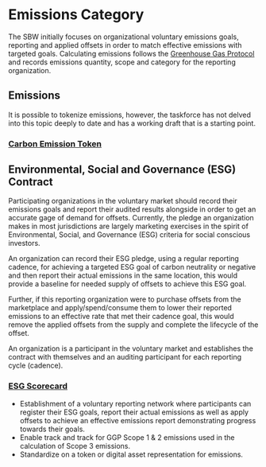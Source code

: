 # Emissions Category

The SBW initially focuses on organizational voluntary emissions goals, reporting and applied offsets in order to match effective emissions with targeted goals. Calculating emissions follows the [Greenhouse Gas Protocol](https://ghgprotocol.org) and records emissions quantity, scope and category for the reporting organization.

## Emissions

It is possible to tokenize emissions, however, the taskforce has not delved into this topic deeply to date and has a working draft that is a starting point.

### [Carbon Emission Token](cet.md)

## Environmental, Social and Governance (ESG) Contract

Participating organizations in the voluntary market should record their emissions goals and report their audited results alongside in order to get an accurate gage of demand for offsets. Currently, the pledge an organization makes in most jurisdictions are largely marketing exercises in the spirit of Environmental, Social, and Governance (ESG) criteria for social conscious investors.

An organization can record their ESG pledge, using a regular reporting cadence, for achieving a targeted ESG goal of carbon neutrality or negative and then report their actual emissions in the same location, this would provide a baseline for needed supply of offsets to achieve this ESG goal.

Further, if this reporting organization were to purchase offsets from the marketplace and apply/spend/consume them to lower their reported emissions to an effective rate that met their cadence goal, this would remove the applied offsets from the supply and complete the lifecycle of the offset.

An organization is a participant in the voluntary market and establishes the contract with themselves and an auditing participant for each reporting cycle (cadence).

### [ESG Scorecard](ESG-Scorecard.md)

- Establishment of a voluntary reporting network where participants can register their ESG goals, report their actual emissions as well as apply offsets to achieve an effective emissions report demonstrating progress towards their goals.
- Enable track and track for GGP Scope 1 & 2 emissions used in the calculation of Scope 3 emissions.
- Standardize on a token or digital asset representation for emissions.

